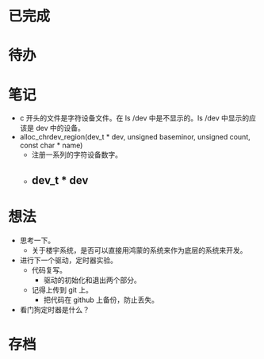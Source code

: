 # 已完成

# 待办

# 笔记
- c 开头的文件是字符设备文件。在 ls /dev 中是不显示的。ls /dev 中显示的应该是 dev 中的设备。
- alloc_chrdev_region(dev_t * dev, unsigned baseminor, unsigned count, const char * name)
	- 注册一系列的字符设备数字。
	- dev_t  * dev
		- 
# 想法
- 思考一下。
	- 关于楼宇系统，是否可以直接用鸿蒙的系统来作为底层的系统来开发。
- 进行下一个驱动，定时器实验。
	- 代码复写。
		- 驱动的初始化和退出两个部分。
	- 记得上传到 git 上。
		- 把代码在 github 上备份，防止丢失。
- 看门狗定时器是什么？

# 存档